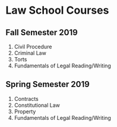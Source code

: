 # Law School Courses
## Fall Semester 2019
1. Civil Procedure
2. Criminal Law
3. Torts
4. Fundamentals of Legal Reading/Writing

## Spring Semester 2019
1. Contracts
2. Constitutional Law
3. Property
4. Fundamentals of Legal Reading/Writing
